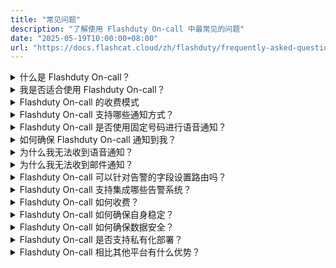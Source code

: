 ```yaml
---
title: "常见问题"
description: "了解使用 Flashduty On-call 中最常见的问题"
date: "2025-05-19T10:00:00+08:00"
url: "https://docs.flashcat.cloud/zh/flashduty/frequently-asked-questions"
---
```


<details>
  <summary>什么是 Flashduty On-call？</summary>
   Flashduty On-call 的定位是一站式告警响应平台。我们为IT从业者提供值班、告警降噪、升级和自动化能力，加速企业故障响应，减少损失。
</details>
<details>
  <summary>我是否适合使用 Flashduty On-call？</summary>
  如果您的组织或团队存在以下情况，您应该使用 Flashduty On-call ：
   
  - 需要一个地方收集公司内所有来源的告警，统一处理、跟踪和分析。
  - 需要将告警分级，使用不同通道动态通知到关键人员，需要自动升级流程避免告警无人处理。
  - 日常处理告警占用大部分精力，需要告警降噪解决告警疲劳问题。
</details>

<details>
  <summary> Flashduty On-call 的收费模式 </summary>

  <summary> Flashduty On-call 的收费模式 </summary>


 Flashduty On-call 的收费模式是基于购买的 License 数量，每个 License 可以对应一个账户成员。例如，您只购买了一个 License，则仅有一个成员可以使用 Flashduty On-call 的全部功能。不过您仍然可以邀请更多成员加入，但只有拥有 License 的成员才能成对平台进行操作配置，其他成员则**无法使用平台任何功能**（仅限于接收故障通知）。具体区别如下：

#### License 分配方式

- 管理者可以通过主动分配的方式，将 License 分配给不同成员。
- 在分配 License 的时候，可以设置 License 的类型。
- 固定类型：在购买有效期内长期有效，不会被抢占，适用于需要参与处理故障、参与配置业务的场景。
- 临时类型：每个周期结束时自动释放，在有足够 License 的情况下，可以通过分配或抢占的模式占用。

#### 无 License 的成员

- 不能使用任何功能，包括查看故障列表/详情，**只能被动接收告警消息**，比如将故障消息通过邮件、短信、电话等IM群消息的方式通知到该成员。
- 在配置分派策略的时候是可以选择将故障消息通知给没有 License 的成员。
- 没有 License 的成员，即使接收到故障消息，也无法对其进行查看、关闭等操作。
- 没有 License 的成员共享租户的的邮件、短信、电话套餐额度。
- 没有 License 的成员在登录控制台进行查看/处理等操作的时候，会提示没有权限。


</details>


<details>
  <summary> Flashduty On-call 支持哪些通知方式？</summary>

| 通道 |  单聊  | 群聊 |
| --- | -------- | ---- |
| 语音    | ✅   |    |
| 短信    | ✅   |    | 
| 邮件    | ✅   |    | 
| 飞书应用 | ✅   |  ✅  |  
| 钉钉应用 | ✅   |  ✅  |
| 企微应用 | ✅   |    | 
| Slack 应用| ✅   |  ✅  | 
| Microsoft Teams 应用| ✅   |  ✅  |
| 飞书机器人    |    |  ✅  |
| 钉钉机器人    |    |  ✅  | 
| 企微机器人    |    |  ✅  | 
| Zoom 机器人    |    |  ✅  |
| Telegram 机器人    |    |  ✅  | 

</details>

<details>
  <summary> Flashduty On-call 是否使用固定号码进行语音通知？</summary>
  
  取决于推送地区，您可下载 Flashduty On-call app 并授权自动同步联系方式：  
  - 中国大陆：(010)21364727、(021)32017538、(010)21364713 和 (010)21364708
  - 美国、加拿大：**13152319335**
  - 印度尼西亚、德国、马来西亚、澳大利亚、新加坡、泰国、俄罗斯、韩国、沙特阿拉伯、越南、日本、中国香港、中国台湾：**随机号码**
  - 其他区域暂不支持推送语音，如果您有需求，请联系我们：[support@flashcat.cloud](mailto:support@flashcat.cloud)
</details>
<details>
  <summary>如何确保 Flashduty On-call 通知到我？</summary>
   Flashduty On-call 尽力确保每一个通道的可用性。
    
  - 语音、短信和邮件：我们使用多家云厂商的提供的高可用服务，并可以在某家出问题之后，迅速切换到另一家。
  - IM应用消息：IM应用单聊消息发送失败，系统会使用短信和邮件进行兜底提醒。
  - 分派策略设置：建议您设置循环通知，如果故障没有被认领，系统循环进行多次通知。或设置升级环节，如果当前环节的人员没有及时处理，故障将升级分派给下一环节的人员。
</details>
<details>
  <summary>为什么我无法收到语音通知？</summary>
   语音电话与终端信号以及设置有很大关系，如果您持续无法收到语音通知，建议尝试下述操作：

  1. 如果您使用的是中国大陆以外地区注册的手机号，请检查我们支持的地域范围。  
  2. 先检查手机的黑名单或者通话记录是否有拦截当时拨打的时间左右的号码，通常是010xxx或021xx等固话号码，如果有，请解除黑名单并加白。
  3. 如手机没看到黑名单，可能是手机号开通了拦截服务等功能：移动手机号可以通过微信公众号“中国移动高频骚扰电话防护”，查看是否拦截了来电固话；电信手机号可能在接收短信的时候，电话会拦截，也可以关注公众号“天翼防骚扰”进行检查来电；联通可以关注公众号“沃助理”检查来电，或请咨询客服电话。
  4. 请注意如果您的手机号参与过携号转网，请同时查询多家运营商的拦截情况。
  5. 尝试重启手机、重新插入手机卡，将手机卡插入其他手机，依次排除终端或手机卡问题

  如果您仍然没有找到原因，请联系我们。
</details>
<details>
  <summary>为什么我无法收到邮件通知？</summary>
   建议尝试下述操作：

  1. 检查邮件客户端内的垃圾邮件，如果有，请主动移出，保持正常接收
  2. 检查邮件客户端是否设置了自动删除，如果有，请修改规则
  3. 联系公司企业邮箱管理员，后台检查是否被拦截（Gmail等企业邮箱限制较严格，邮件发送过多会导致拦截）。如果有，请针对邮件来源设置白名单。

  如果您仍然没有找到原因，请联系我们。
</details>
<details>
  <summary> Flashduty On-call 可以针对告警的字段设置路由吗？</summary>
  可以， Flashduty On-call 支持您根据告警事件的标签、严重程度、标题和描述等多个维度信息进行匹配，并路由到不同的协作空间。详见集成中心-集成详情-路由配置。
</details>
<details>
  <summary> Flashduty On-call 支持集成哪些告警系统？</summary>
    
  - 通用集成：邮件告警（几乎适用所有告警系统）；自定义事件标准（使用自研监控系统）。
  - 开源集成：Zabbix、Prometheus、夜莺等常见的开源监控。
  - 商业集成：阿里云、腾讯云、华为云、Aws、Azure等商业云监控。
  
  如果您有其他需求，欢迎随时联系我们。
</details>
<details>
  <summary> Flashduty On-call 如何收费？</summary>
  我们按照活跃用户收费，并提供三个不同的版本：免费版、标准版和商业版，详细对比请访问：https://flashcat.cloud/flashduty/price/
    
  - 我们将当月使用商业化功能的用户界定为活跃用户，该用户必须取得License才能使用。
  - 每个月度周期结束后，活跃用户持有的固定License将保持有效，临时License将被释放，下个周期必须重新抢占。
  - 一个成员被删除时，其License自动释放。
  - 查看告警需要License，仅被动接收通知不需要License。
</details>
<details>
  <summary> Flashduty On-call 如何确保自身稳定？</summary>
  
  -  Flashduty On-call  SLA：

    1. 功能可用：需要确保核心功能在99.95%的时间内是可用的
    2. 投递时效：需要确保99.95%的告警，在触发后5分钟内完成投递

  -  Flashduty On-call  如何保证 SLA：
    
    1. 同城多活：基础设施构建在多个数据中心之上，有状态组件均为同城多活；
    2. 异步处理：告警上报后会立即进入异步流程，出错有重试，减少告警丢失风险；
    3. 冗余告警：对于重要告警，提供冗余通知机制，客户可选择多个渠道循环通知，确保通知可达；
    4. 全球加速：已针对 api.flashcat.cloud 域名开启全球加速，确保各地上报链路稳定；
    5. 持续监控：全面采集系统各方面指标，定期进行压测，及时或提前发现系统问题。
    
</details>
<details>
  <summary> Flashduty On-call 如何确保数据安全？</summary>
  
  1. 全栈 HTTPS，数据传输确保安全
  2. 敏感信息加密存储，日志脱敏后落盘
  3. 重要数据修改需 MFA 校验，支持操作审计
  4. 定期参加国际国内认可的第三方权威机构安全认证审核（ISO27001，ISO9001）
  5. 对于有需要的客户，可以签署保密协议
  6. 隐私协议：https://docs.flashcat.cloud/zh/flashduty/privacy-policy
    
</details>
<details>
  <summary> Flashduty On-call 是否支持私有化部署？</summary>
  支持， Flashduty On-call 提供与SaaS服务几乎一致的私有化版本。但是私有化部署由于其高昂的维护成本，收费模式与SaaS服务不同。如无必要，我们都推荐您使用云服务。
    
  如果您需要私有化版本，请联系我们。
</details>
<details>
  <summary> Flashduty On-call 相比其他平台有什么优势？</summary>
  
  1. 我们提供更灵活易用的功能
  2. 我们提供更专业的贴心服务
  3. 我们提供更合理的产品价格
    
  欢迎您联系我们，获取专业的采购指南。
</details>